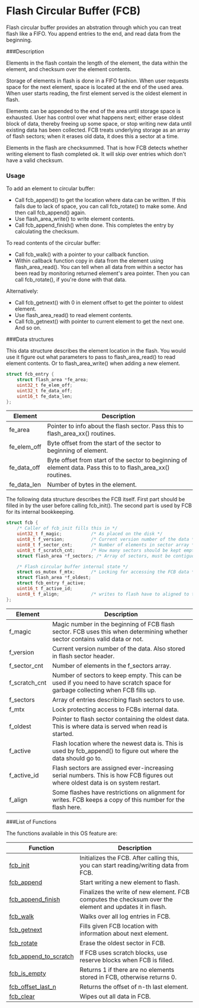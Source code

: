 # Flash Circular Buffer (FCB)

Flash circular buffer provides an abstration through which you can treat flash like a FIFO. You append entries to the end, and read data from the beginning.

###Description

Elements in the flash contain the length of the element, the data within the element, and checksum over the element contents.

Storage of elements in flash is done in a FIFO fashion. When user requests space for the next element, space is located at the end of the used area. When user starts reading, the first element served is the oldest element in flash.

Elements can be appended to the end of the area until storage space is exhausted. User has control over what happens next; either erase oldest block of data, thereby freeing up some space, or stop writing new data until existing data has been collected. FCB treats underlying storage as an array of flash sectors; when it erases old data, it does this a sector at a time.

Elements in the flash are checksummed. That is how FCB detects whether writing element to flash completed ok. It will skip over entries which don't have a valid checksum.

### Usage

To add an element to circular buffer:

* Call fcb_append() to get the location where data can be written. If this fails due to lack of space, you can call fcb_rotate() to make some. And then call fcb_append() again.
* Use flash_area_write() to write element contents.
* Call fcb_append_finish() when done. This completes the entry by calculating the checksum.

To read contents of the circular buffer:
* Call fcb_walk() with a pointer to your callback function.
* Within callback function copy in data from the element using flash_area_read(). You can tell when all data from within a sector has been read by monitoring returned element's area pointer. Then you can call fcb_rotate(), if you're done with that data.

Alternatively:
* Call fcb_getnext() with 0 in element offset to get the pointer to oldest element.
* Use flash_area_read() to read element contents.
* Call fcb_getnext() with pointer to current element to get the next one. And so on.

###Data structures

This data structure describes the element location in the flash. You would use it figure out what parameters to pass to flash_area_read() to read element contents. Or to flash_area_write() when adding a new element.

```c
struct fcb_entry {
    struct flash_area *fe_area;
    uint32_t fe_elem_off;
    uint32_t fe_data_off;
    uint16_t fe_data_len;
};
```

| Element | Description |
|---------|-------------|
| fe_area | Pointer to info about the flash sector. Pass this to flash_area_xx() routines. |
| fe_elem_off | Byte offset from the start of the sector to beginning of element. |
| fe_data_off | Byte offset from start of the sector to beginning of element data. Pass this to to flash_area_xx() routines. |
| fe_data_len | Number of bytes in the element.  |


The following data structure describes the FCB itself. First part should be filled in by the user before calling fcb_init(). The second part is used by FCB for its internal bookkeeping.
```c
struct fcb {
    /* Caller of fcb_init fills this in */
    uint32_t f_magic;           /* As placed on the disk */
    uint8_t f_version;          /* Current version number of the data */
    uint8_t f_sector_cnt;       /* Number of elements in sector array */
    uint8_t f_scratch_cnt;      /* How many sectors should be kept empty */
    struct flash_area *f_sectors; /* Array of sectors, must be contiguous */

    /* Flash circular buffer internal state */
    struct os_mutex f_mtx;      /* Locking for accessing the FCB data */
    struct flash_area *f_oldest;
    struct fcb_entry f_active;
    uint16_t f_active_id;
    uint8_t f_align;            /* writes to flash have to aligned to this */
};
```

| Element | Description |
|---------|-------------|
| f_magic | Magic number in the beginning of FCB flash sector. FCB uses this when determining whether sector contains valid data or not. |
| f_version | Current version number of the data. Also stored in flash sector header. |
| f_sector_cnt | Number of elements in the f_sectors array. |
| f_scratch_cnt | Number of sectors to keep empty. This can be used if you need to have scratch space for garbage collecting when FCB fills up. |
| f_sectors | Array of entries describing flash sectors to use. |
| f_mtx | Lock protecting access to FCBs internal data. |
| f_oldest | Pointer to flash sector containing the oldest data. This is where data is served when read is started. |
| f_active | Flash location where the newest data is. This is used by fcb_append() to figure out where the data should go to. |
| f_active_id | Flash sectors are assigned ever-increasing serial numbers. This is how FCB figures out where oldest data is on system restart. |
| f_align | Some flashes have restrictions on alignment for writes. FCB keeps a copy of this number for the flash here. |

###List of Functions

The functions available in this OS feature are:

| Function | Description |
|---------|-------------|
| [fcb_init](fcb_init.md) | Initializes the FCB. After calling this, you can start reading/writing data from FCB. |
| [fcb_append](fcb_append.md) | Start writing a new element to flash. |
| [fcb_append_finish](fcb_append_finish.md) | Finalizes the write of new element. FCB computes the checksum over the element and updates it in flash. |
| [fcb_walk](fcb_walk.md) | Walks over all log entries in FCB. |
| [fcb_getnext](fcb_getnext.md) | Fills given FCB location with information about next element. |
| [fcb_rotate](fcb_rotate.md) | Erase the oldest sector in FCB. |
| [fcb_append_to_scratch](fcb_append_to_scratch.md) | If FCB uses scratch blocks, use reserve blocks when FCB is filled. |
| [fcb_is_empty](fcb_is_empty.md) | Returns 1 if there are no elements stored in FCB, otherwise returns 0. |
| [fcb_offset_last_n](fcb_offset_last_n.md) | Returns the offset of n-th last element. |
| [fcb_clear](fcb_clear.md) | Wipes out all data in FCB. |
